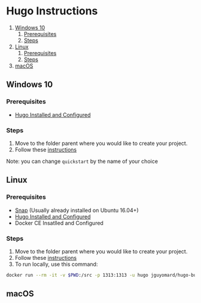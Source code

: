 # Hugo Instructions

1. [Windows 10](#windows-10)
   1. [Prerequisites](#prerequisites)
   2. [Steps](#steps)
2. [Linux](#linux)
   1. [Prerequisites](#prerequisites-1)
   2. [Steps](#steps-1)
3. [macOS](#macos)

## Windows 10

### Prerequisites

- [Hugo Installed and Configured](https://gohugo.io/getting-started/installing/)

### Steps

1. Move to the folder parent where you would like to create your project.
2. Follow these [instructions](https://gohugo.io/getting-started/quick-start/#step-2-create-a-new-site)

Note: you can change `quickstart` by the name of your choice

## Linux

### Prerequisites

- [Snap](https://snapcraft.io/) (Usually already installed on Ubuntu 16.04+)
- [Hugo Installed and Configured](https://gohugo.io/getting-started/installing/#linux)
- Docker CE Insatlled and Configured

### Steps

1. Move to the folder parent where you would like to create your project.
2. Follow these [instructions](https://gohugo.io/getting-started/quick-start/#step-2-create-a-new-site)
3. To run locally, use this command:

```bash
docker run --rm -it -v $PWD:/src -p 1313:1313 -u hugo jguyomard/hugo-builder hugo server -w -D --bind=0.0.0.0
```

## macOS